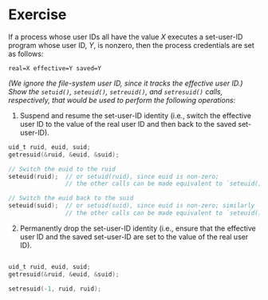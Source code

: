 # Exercise

If a process whose user IDs all have the value *X* executes a set-user-ID program whose user ID, *Y*, is nonzero, then the process credentials are set as follows:

```
real=X effective=Y saved=Y
```

*(We ignore the file-system user ID, since it tracks the effective user ID.) Show the `setuid()`, `seteuid()`, `setreuid()`, and `setresuid()` calls, respectively, that would be used to perform the following operations:*

1. Suspend and resume the set-user-ID identity (i.e., switch the effective user ID to the value of the real user ID and then back to the saved set-user-ID).

```c
uid_t ruid, euid, suid;
getresuid(&ruid, &euid, &suid);

// Switch the euid to the ruid
seteuid(ruid);  // or setuid(ruid), since euid is non-zero;
                // the other calls can be made equivalent to `seteuid()` so they are omitted

// Switch the euid back to the suid
seteuid(suid);  // or setuid(suid), since euid is non-zero; similarly
                // the other calls can be made equivalent to `seteuid()` so they are omitted
```


2. Permanently drop the set-user-ID identity (i.e., ensure that the effective user ID and the saved set-user-ID are set to the value of the real user ID).

```c

uid_t ruid, euid, suid;
getresuid(&ruid, &euid, &suid);

setresuid(-1, ruid, ruid);
```
